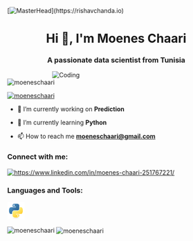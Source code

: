 [![MasterHead](https://1.bp.blogspot.com/-7A4WynwLsM...)](https://rishavchanda.io)


<h1 align="center">Hi 👋, I'm Moenes Chaari</h1>
<h3 align="center">A passionate data scientist from Tunisia</h3>
<img align="right" alt="Coding" width="400" src="https://cdn.dribbble.com/users/1162077/screenshots/3848914/programmer.gif">

<p align="left"> <img src="https://komarev.com/ghpvc/?username=moeneschaari&label=Profile%20views&color=0e75b6&style=flat" alt="moeneschaari" /> </p>

<p align="left"> <a href="https://github.com/ryo-ma/github-profile-trophy"><img src="https://github-profile-trophy.vercel.app/?username=moeneschaari" alt="moeneschaari" /></a> </p>

- 🔭 I’m currently working on **Prediction**

- 🌱 I’m currently learning **Python**

- 📫 How to reach me **moeneschaari@gmail.com**

<h3 align="left">Connect with me:</h3>
<p align="left">
<a href="https://linkedin.com/in/https://www.linkedin.com/in/moenes-chaari-251767221/" target="blank"><img align="center" src="https://raw.githubusercontent.com/rahuldkjain/github-profile-readme-generator/master/src/images/icons/Social/linked-in-alt.svg" alt="https://www.linkedin.com/in/moenes-chaari-251767221/" height="30" width="40" /></a>
</p>

<h3 align="left">Languages and Tools:</h3>
<p align="left"> <a href="https://www.python.org" target="_blank" rel="noreferrer"> <img src="https://raw.githubusercontent.com/devicons/devicon/master/icons/python/python-original.svg" alt="python" width="40" height="40"/> </a> </p>

<p><img align="left" src="https://github-readme-stats.vercel.app/api/top-langs?username=moeneschaari&show_icons=true&locale=en&layout=compact" alt="moeneschaari" /></p>

<p>&nbsp;<img align="center" src="https://github-readme-stats.vercel.app/api?username=moeneschaari&show_icons=true&locale=en" alt="moeneschaari" /></p>

